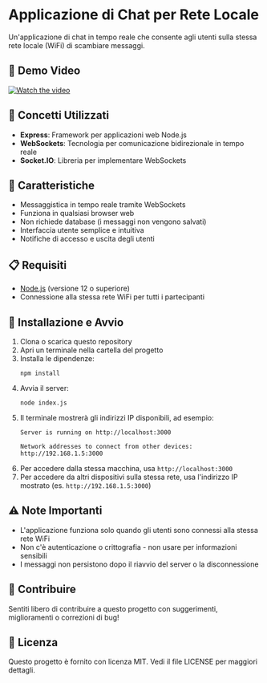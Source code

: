 # Applicazione di Chat per Rete Locale

Un'applicazione di chat in tempo reale che consente agli utenti sulla stessa rete locale (WiFi) di scambiare messaggi.

## 🎥 Demo Video
[![Watch the video](https://img.youtube.com/vi/EjfSxQ717vY/maxresdefault.jpg)](https://www.youtube.com/shorts/EjfSxQ717vY)

## 📌 Concetti Utilizzati

- **Express**: Framework per applicazioni web Node.js
- **WebSockets**: Tecnologia per comunicazione bidirezionale in tempo reale
- **Socket.IO**: Libreria per implementare WebSockets

## 🔹 Caratteristiche

- Messaggistica in tempo reale tramite WebSockets
- Funziona in qualsiasi browser web
- Non richiede database (i messaggi non vengono salvati)
- Interfaccia utente semplice e intuitiva
- Notifiche di accesso e uscita degli utenti

## 📋 Requisiti

- [Node.js](https://nodejs.org/) (versione 12 o superiore)
- Connessione alla stessa rete WiFi per tutti i partecipanti

## 🚀 Installazione e Avvio

1. Clona o scarica questo repository
2. Apri un terminale nella cartella del progetto
3. Installa le dipendenze:
   ```
   npm install
   ```
4. Avvia il server:
   ```
   node index.js
   ```
5. Il terminale mostrerà gli indirizzi IP disponibili, ad esempio:
   ```
   Server is running on http://localhost:3000
   
   Network addresses to connect from other devices:
   http://192.168.1.5:3000
   ```
6. Per accedere dalla stessa macchina, usa `http://localhost:3000`
7. Per accedere da altri dispositivi sulla stessa rete, usa l'indirizzo IP mostrato (es. `http://192.168.1.5:3000`)


## ⚠️ Note Importanti

- L'applicazione funziona solo quando gli utenti sono connessi alla stessa rete WiFi
- Non c'è autenticazione o crittografia - non usare per informazioni sensibili
- I messaggi non persistono dopo il riavvio del server o la disconnessione

## 🤝 Contribuire

Sentiti libero di contribuire a questo progetto con suggerimenti, miglioramenti o correzioni di bug!

## 📜 Licenza

Questo progetto è fornito con licenza MIT. Vedi il file LICENSE per maggiori dettagli.
